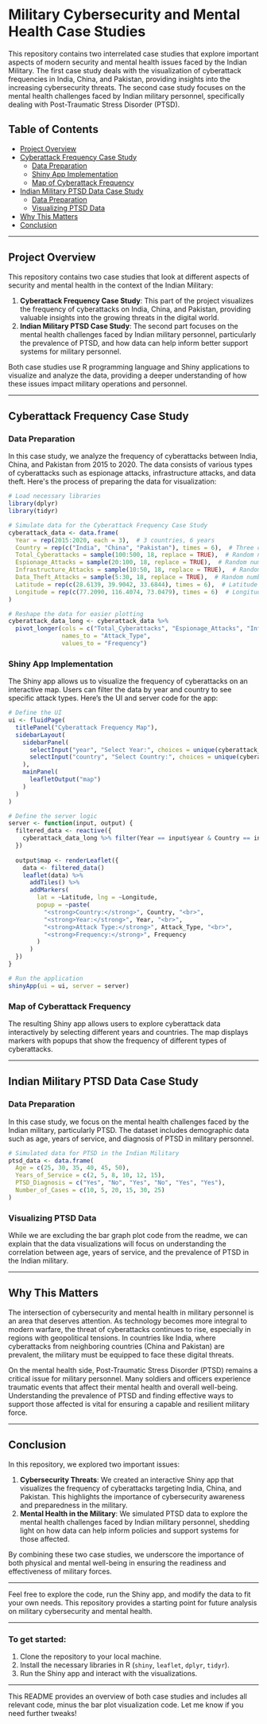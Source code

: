 # Military Cybersecurity and Mental Health Case Studies

This repository contains two interrelated case studies that explore important aspects of modern security and mental health issues faced by the Indian Military. The first case study deals with the visualization of cyberattack frequencies in India, China, and Pakistan, providing insights into the increasing cybersecurity threats. The second case study focuses on the mental health challenges faced by Indian military personnel, specifically dealing with Post-Traumatic Stress Disorder (PTSD).

## Table of Contents

- [Project Overview](#project-overview)
- [Cyberattack Frequency Case Study](#cyberattack-frequency-case-study)
  - [Data Preparation](#data-preparation)
  - [Shiny App Implementation](#shiny-app-implementation)
  - [Map of Cyberattack Frequency](#map-of-cyberattack-frequency)
- [Indian Military PTSD Data Case Study](#indian-military-ptsd-data-case-study)
  - [Data Preparation](#data-preparation-2)
  - [Visualizing PTSD Data](#visualizing-ptsd-data)
- [Why This Matters](#why-this-matters)
- [Conclusion](#conclusion)

---

## Project Overview

This repository contains two case studies that look at different aspects of security and mental health in the context of the Indian Military:

1. **Cyberattack Frequency Case Study**: This part of the project visualizes the frequency of cyberattacks on India, China, and Pakistan, providing valuable insights into the growing threats in the digital world.
2. **Indian Military PTSD Case Study**: The second part focuses on the mental health challenges faced by Indian military personnel, particularly the prevalence of PTSD, and how data can help inform better support systems for military personnel.

Both case studies use R programming language and Shiny applications to visualize and analyze the data, providing a deeper understanding of how these issues impact military operations and personnel.

---

## Cyberattack Frequency Case Study

### Data Preparation

In this case study, we analyze the frequency of cyberattacks between India, China, and Pakistan from 2015 to 2020. The data consists of various types of cyberattacks such as espionage attacks, infrastructure attacks, and data theft. Here's the process of preparing the data for visualization:

```r
# Load necessary libraries
library(dplyr)
library(tidyr)

# Simulate data for the Cyberattack Frequency Case Study
cyberattack_data <- data.frame(
  Year = rep(2015:2020, each = 3),  # 3 countries, 6 years
  Country = rep(c("India", "China", "Pakistan"), times = 6),  # Three countries
  Total_Cyberattacks = sample(100:500, 18, replace = TRUE),  # Random number of total cyberattacks
  Espionage_Attacks = sample(20:100, 18, replace = TRUE),  # Random number of espionage attacks
  Infrastructure_Attacks = sample(10:50, 18, replace = TRUE),  # Random number of infrastructure attacks
  Data_Theft_Attacks = sample(5:30, 18, replace = TRUE),  # Random number of data theft attacks
  Latitude = rep(c(28.6139, 39.9042, 33.6844), times = 6),  # Latitude for India, China, Pakistan
  Longitude = rep(c(77.2090, 116.4074, 73.0479), times = 6)  # Longitude for India, China, Pakistan
)

# Reshape the data for easier plotting
cyberattack_data_long <- cyberattack_data %>%
  pivot_longer(cols = c("Total_Cyberattacks", "Espionage_Attacks", "Infrastructure_Attacks", "Data_Theft_Attacks"),
               names_to = "Attack_Type",
               values_to = "Frequency")
```

### Shiny App Implementation

The Shiny app allows us to visualize the frequency of cyberattacks on an interactive map. Users can filter the data by year and country to see specific attack types. Here’s the UI and server code for the app:

```r
# Define the UI
ui <- fluidPage(
  titlePanel("Cyberattack Frequency Map"),
  sidebarLayout(
    sidebarPanel(
      selectInput("year", "Select Year:", choices = unique(cyberattack_data_long$Year), selected = 2015),
      selectInput("country", "Select Country:", choices = unique(cyberattack_data_long$Country), selected = "India")
    ),
    mainPanel(
      leafletOutput("map")
    )
  )
)

# Define the server logic
server <- function(input, output) {
  filtered_data <- reactive({
    cyberattack_data_long %>% filter(Year == input$year & Country == input$country)
  })
  
  output$map <- renderLeaflet({
    data <- filtered_data()
    leaflet(data) %>%
      addTiles() %>%
      addMarkers(
        lat = ~Latitude, lng = ~Longitude,
        popup = ~paste(
          "<strong>Country:</strong>", Country, "<br>",
          "<strong>Year:</strong>", Year, "<br>",
          "<strong>Attack Type:</strong>", Attack_Type, "<br>",
          "<strong>Frequency:</strong>", Frequency
        )
      )
  })
}

# Run the application
shinyApp(ui = ui, server = server)
```

### Map of Cyberattack Frequency

The resulting Shiny app allows users to explore cyberattack data interactively by selecting different years and countries. The map displays markers with popups that show the frequency of different types of cyberattacks. 

---

## Indian Military PTSD Data Case Study

### Data Preparation

In this case study, we focus on the mental health challenges faced by the Indian military, particularly PTSD. The dataset includes demographic data such as age, years of service, and diagnosis of PTSD in military personnel.

```r
# Simulated data for PTSD in the Indian Military
ptsd_data <- data.frame(
  Age = c(25, 30, 35, 40, 45, 50),
  Years_of_Service = c(2, 5, 8, 10, 12, 15),
  PTSD_Diagnosis = c("Yes", "No", "Yes", "No", "Yes", "Yes"),
  Number_of_Cases = c(10, 5, 20, 15, 30, 25)
)
```

### Visualizing PTSD Data

While we are excluding the bar graph plot code from the readme, we can explain that the data visualizations will focus on understanding the correlation between age, years of service, and the prevalence of PTSD in the Indian military.

---

## Why This Matters

The intersection of cybersecurity and mental health in military personnel is an area that deserves attention. As technology becomes more integral to modern warfare, the threat of cyberattacks continues to rise, especially in regions with geopolitical tensions. In countries like India, where cyberattacks from neighboring countries (China and Pakistan) are prevalent, the military must be equipped to face these digital threats.

On the mental health side, Post-Traumatic Stress Disorder (PTSD) remains a critical issue for military personnel. Many soldiers and officers experience traumatic events that affect their mental health and overall well-being. Understanding the prevalence of PTSD and finding effective ways to support those affected is vital for ensuring a capable and resilient military force.

---

## Conclusion

In this repository, we explored two important issues:
1. **Cybersecurity Threats**: We created an interactive Shiny app that visualizes the frequency of cyberattacks targeting India, China, and Pakistan. This highlights the importance of cybersecurity awareness and preparedness in the military.
2. **Mental Health in the Military**: We simulated PTSD data to explore the mental health challenges faced by Indian military personnel, shedding light on how data can help inform policies and support systems for those affected.

By combining these two case studies, we underscore the importance of both physical and mental well-being in ensuring the readiness and effectiveness of military forces.

---

Feel free to explore the code, run the Shiny app, and modify the data to fit your own needs. This repository provides a starting point for future analysis on military cybersecurity and mental health.

---

### **To get started:**
1. Clone the repository to your local machine.
2. Install the necessary libraries in R (`shiny`, `leaflet`, `dplyr`, `tidyr`).
3. Run the Shiny app and interact with the visualizations.

---

This README provides an overview of both case studies and includes all relevant code, minus the bar plot visualization code. Let me know if you need further tweaks!
